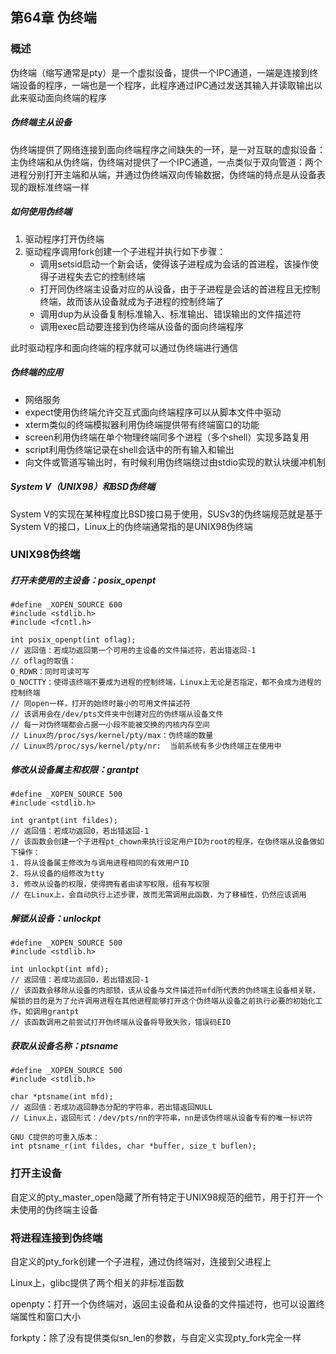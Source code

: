 ## 第64章 伪终端

### 概述

伪终端（缩写通常是pty）是一个虚拟设备，提供一个IPC通道，一端是连接到终端设备的程序，一端也是一个程序，此程序通过IPC通过发送其输入并读取输出以此来驱动面向终端的程序

##### 伪终端主从设备

伪终端提供了网络连接到面向终端程序之间缺失的一环，是一对互联的虚拟设备：主伪终端和从伪终端，伪终端对提供了一个IPC通道，一点类似于双向管道：两个进程分别打开主端和从端，并通过伪终端双向传输数据，伪终端的特点是从设备表现的跟标准终端一样

##### 如何使用伪终端

1. 驱动程序打开伪终端
2. 驱动程序调用fork创建一个子进程并执行如下步骤：
   * 调用setsid启动一个新会话，使得该子进程成为会话的首进程，该操作使得子进程失去它的控制终端
   * 打开同伪终端主设备对应的从设备，由于子进程是会话的首进程且无控制终端，故而该从设备就成为子进程的控制终端了
   * 调用dup为从设备复制标准输入、标准输出、错误输出的文件描述符
   * 调用exec启动要连接到伪终端从设备的面向终端程序

此时驱动程序和面向终端的程序就可以通过伪终端进行通信

##### 伪终端的应用

* 网络服务
* expect使用伪终端允许交互式面向终端程序可以从脚本文件中驱动
* xterm类似的终端模拟器利用伪终端提供带有终端窗口的功能
* screen利用伪终端在单个物理终端同多个进程（多个shell）实现多路复用
* script利用伪终端记录在shell会话中的所有输入和输出
* 向文件或管道写输出时，有时候利用伪终端绕过由stdio实现的默认块缓冲机制

##### System V（UNIX98）和BSD伪终端

System V的实现在某种程度比BSD接口易于使用，SUSv3的伪终端规范就是基于System V的接口，Linux上的伪终端通常指的是UNIX98伪终端

### UNIX98伪终端

##### 打开未使用的主设备：posix_openpt

```
#define _XOPEN_SOURCE 600
#include <stdlib.h>
#include <fcntl.h>

int posix_openpt(int oflag);
// 返回值：若成功返回第一个可用的主设备的文件描述符，若出错返回-1
// oflag的取值：
O_RDWR：同时可读可写
O_NOCTTY：使得该终端不要成为进程的控制终端，Linux上无论是否指定，都不会成为进程的控制终端
// 同open一样，打开的始终时最小的可用文件描述符
// 该调用会在/dev/pts文件夹中创建对应的伪终端从设备文件
// 每一对伪终端都会占据一小段不能被交换的内核内存空间
// Linux的/proc/sys/kernel/pty/max：伪终端的数量
// Linux的/proc/sys/kernel/pty/nr:  当前系统有多少伪终端正在使用中
```

##### 修改从设备属主和权限：grantpt

```
#define _XOPEN_SOURCE 500
#include <stdlib.h>

int grantpt(int fildes);
// 返回值：若成功返回0，若出错返回-1
// 该函数会创建一个子进程pt_chown来执行设定用户ID为root的程序，在伪终端从设备做如下操作：
1. 将从设备属主修改为与调用进程相同的有效用户ID
2. 将从设备的组修改为tty
3. 修改从设备的权限，使得拥有者由读写权限，组有写权限
// 在Linux上，会自动执行上述步骤，故而无需调用此函数，为了移植性，仍然应该调用
```

##### 解锁从设备：unlockpt

```
#define _XOPEN_SOURCE 500
#include <stdlib.h>

int unlockpt(int mfd);
// 返回值：若成功返回0，若出错返回-1
// 该函数会移除从设备的内部锁，该从设备与文件描述符mfd所代表的伪终端主设备相关联，解锁的目的是为了允许调用进程在其他进程能够打开这个伪终端从设备之前执行必要的初始化工作，如调用grantpt
// 该函数调用之前尝试打开伪终端从设备将导致失败，错误码EIO
```

##### 获取从设备名称：ptsname

```
#define _XOPEN_SOURCE 500
#include <stdlib.h>

char *ptsname(int mfd);
// 返回值：若成功返回静态分配的字符串，若出错返回NULL
// Linux上，返回形式：/dev/pts/nn的字符串，nn是该伪终端从设备专有的唯一标识符

GNU C提供的可重入版本：
int ptsname_r(int fildes, char *buffer, size_t buflen);
```

### 打开主设备

自定义的pty_master_open隐藏了所有特定于UNIX98规范的细节，用于打开一个未使用的伪终端主设备

### 将进程连接到伪终端

自定义的pty_fork创建一个子进程，通过伪终端对，连接到父进程上

Linux上，glibc提供了两个相关的非标准函数

openpty：打开一个伪终端对，返回主设备和从设备的文件描述符，也可以设置终端属性和窗口大小

forkpty：除了没有提供类似sn_len的参数，与自定义实现pty_fork完全一样

